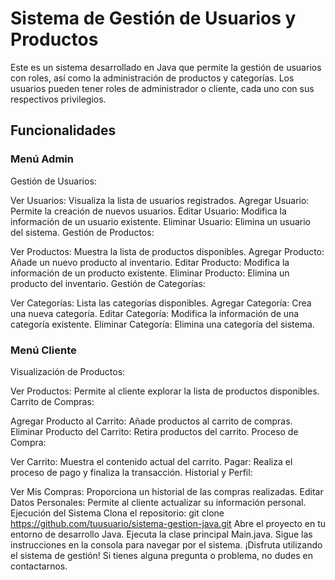 # Sistema de Gestión de Usuarios y Productos
Este es un sistema desarrollado en Java que permite la gestión de usuarios con roles, así como la administración de productos y categorías. Los usuarios pueden tener roles de administrador o cliente, cada uno con sus respectivos privilegios.

## Funcionalidades
### Menú Admin
Gestión de Usuarios:

Ver Usuarios: Visualiza la lista de usuarios registrados.
Agregar Usuario: Permite la creación de nuevos usuarios.
Editar Usuario: Modifica la información de un usuario existente.
Eliminar Usuario: Elimina un usuario del sistema.
Gestión de Productos:

Ver Productos: Muestra la lista de productos disponibles.
Agregar Producto: Añade un nuevo producto al inventario.
Editar Producto: Modifica la información de un producto existente.
Eliminar Producto: Elimina un producto del inventario.
Gestión de Categorías:

Ver Categorías: Lista las categorías disponibles.
Agregar Categoría: Crea una nueva categoría.
Editar Categoría: Modifica la información de una categoría existente.
Eliminar Categoría: Elimina una categoría del sistema.
### Menú Cliente
Visualización de Productos:

Ver Productos: Permite al cliente explorar la lista de productos disponibles.
Carrito de Compras:

Agregar Producto al Carrito: Añade productos al carrito de compras.
Eliminar Producto del Carrito: Retira productos del carrito.
Proceso de Compra:

Ver Carrito: Muestra el contenido actual del carrito.
Pagar: Realiza el proceso de pago y finaliza la transacción.
Historial y Perfil:

Ver Mis Compras: Proporciona un historial de las compras realizadas.
Editar Datos Personales: Permite al cliente actualizar su información personal.
Ejecución del Sistema
Clona el repositorio: git clone https://github.com/tuusuario/sistema-gestion-java.git
Abre el proyecto en tu entorno de desarrollo Java.
Ejecuta la clase principal Main.java.
Sigue las instrucciones en la consola para navegar por el sistema.
¡Disfruta utilizando el sistema de gestión! Si tienes alguna pregunta o problema, no dudes en contactarnos.
